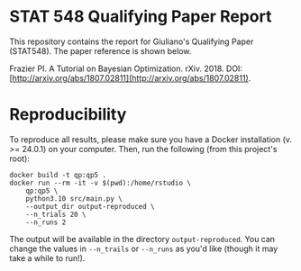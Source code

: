 # STAT 548 Qualifying Paper Report
This repository contains the report for Giuliano's Qualifying Paper (STAT548). The paper reference is shown below.

Frazier PI. A Tutorial on Bayesian Optimization. rXiv. 2018. DOI: [http://arxiv.org/abs/1807.02811](http://arxiv.org/abs/1807.02811).

# Reproducibility

To reproduce all results, please make sure you have a Docker installation (v. >= 24.0.1) on your computer. Then, run the following (from this project's root):

```
docker build -t qp:qp5 .
docker run --rm -it -v $(pwd):/home/rstudio \
    qp:qp5 \
    python3.10 src/main.py \
    --output_dir output-reproduced \
    --n_trials 20 \
    --n_runs 2
```

The output will be available in the directory `output-reproduced`. You can change the values in `--n_trails` or `--n_runs` as you'd like (though it may take a while to run!).
